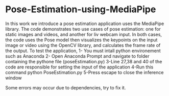 # Pose-Estimation-using-MediaPipe
In this work we introduce a pose estimation application uses the MediaPipe library. The code demonstrates two use cases of pose estimation: one for static images and videos, and another for liv webcam input. In both cases, the code uses the Pose model then visualizes the keypoints on the input image or video using the OpenCV library, and calculates the frame rate of the output. 
To test the application,
1- You must intall python  environement such as Anaconda
2- Open Anaconda Prompt and navigate to folder containing the pythone file (poseEstimation.py)
3-Line 27,38 and 40 of the code are responsible for setting the input of the application
4-Run this command python PoseEstimation.py
5-Press escape to close the inference window

Some errors may occur due to dependencies, try to fix it.
